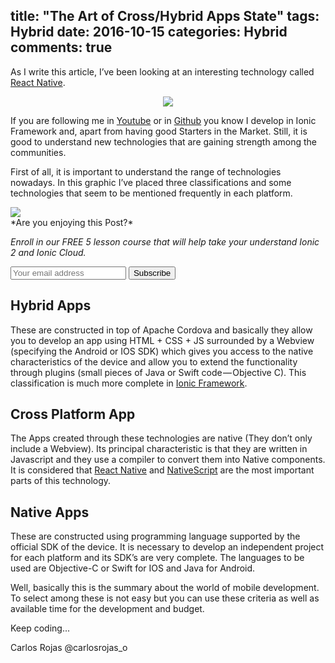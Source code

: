 title: "The Art of Cross/Hybrid Apps State"
tags: Hybrid
date: 2016-10-15
categories: Hybrid
comments: true
---

As I write this article, I’ve been looking at an interesting technology called [React Native](https://facebook.github.io/react-native/).


<div align="center"><img src="http://i.giphy.com/IUp9WRHyCwUEg.gif" class="img-responsive" /></div>

If you are following me in [Youtube](https://www.youtube.com/carlosrojas84) or in [Github](https://github.com/carlosrojaso) you know I develop in Ionic Framework and, apart from having good Starters in the Market. Still, it is good to understand new technologies that are gaining strength among the communities.

First of all, it is important to understand the range of technologies nowadays. In this graphic I’ve placed three classifications and some technologies that seem to be mentioned frequently in each platform.

<img src="https://cdn-images-1.medium.com/max/800/1*Pq2S2TRqVpSnurkKnhKbZw.png" class="img-responsive">


<br/>
*Are you enjoying this Post?*

*Enroll in our FREE 5 lesson course that will help take your understand Ionic 2 and Ionic Cloud.*

<form action="https://gumroad.com/follow_from_embed_form" class="form gumroad-follow-form-embed" method="post">
<input name="seller_id" type="hidden" value="8823315497069">
<input name="email" placeholder="Your email address" type="email">
<button data-custom-highlight-color="" type="submit">Subscribe</button>
</form>
<h2>Hybrid Apps</h2> 

These are constructed in top of Apache Cordova and basically they allow you to develop an app using HTML + CSS + JS surrounded by a Webview (specifying the Android or IOS SDK) which gives you access to the native characteristics of the device and allow you to extend the functionality through plugins (small pieces of Java or Swift code — Objective C). This classification is much more complete in [Ionic Framework](http://ionicframework.com/).

<h2>Cross Platform App</h2> 

The Apps created through these technologies are native (They don’t only include a Webview). Its principal characteristic is that they are written in Javascript and they use a compiler to convert them into Native components. It is considered that [React Native](https://facebook.github.io/react-native/) and [NativeScript](https://www.nativescript.org/) are the most important parts of this technology.

<h2>Native Apps</h2> 

These are constructed using programming language supported by the official SDK of the device. It is necessary to develop an independent project for each platform and its SDK’s are very complete. The languages to be used are Objective-C or Swift for IOS and Java for Android.

Well, basically this is the summary about the world of mobile development. To select among these is not easy but you can use these criteria as well as available time for the development and budget.

Keep coding...

Carlos Rojas
@carlosrojas_o